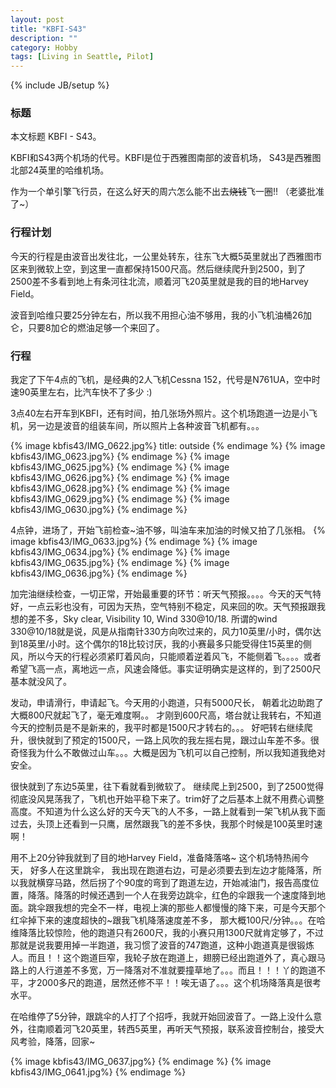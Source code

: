 ```yaml
---
layout: post
title: "KBFI-S43"
description: ""
category: Hobby
tags: [Living in Seattle, Pilot]
---
```

{% include JB/setup %}

### 标题
本文标题 KBFI - S43。

KBFI和S43两个机场的代号。KBFI是位于西雅图南部的波音机场， S43是西雅图北部24英里的哈维机场。

作为一个单引擎飞行员，在这么好天的周六怎么能不出去<strike>烧钱</strike>飞一圈!! （老婆批准了~）

### 行程计划
今天的行程是由波音出发往北，一公里处转东，往东飞大概5英里就出了西雅图市区来到微软上空，到这里一直都保持1500尺高。然后继续爬升到2500，到了2500差不多看到地上有条河往北流，顺着河飞20英里就是我的目的地Harvey Field。

波音到哈维只要25分钟左右，所以我不用担心油不够用，我的小飞机油桶26加仑，只要8加仑的燃油足够一个来回了。


### 行程
我定了下午4点的飞机，是经典的2人飞机Cessna 152，代号是N761UA，空中时速90英里左右，比汽车快不了多少 :)

3点40左右开车到KBFI，还有时间，拍几张场外照片。这个机场跑道一边是小飞机，另一边是波音的组装车间，所以照片上各种波音飞机都有。。。

{% image kbfis43/IMG_0622.jpg%}
	title: outside
{% endimage %}
{% image kbfis43/IMG_0623.jpg%} {% endimage %}
{% image kbfis43/IMG_0625.jpg%} {% endimage %}
{% image kbfis43/IMG_0626.jpg%} {% endimage %}
{% image kbfis43/IMG_0628.jpg%} {% endimage %}
{% image kbfis43/IMG_0629.jpg%} {% endimage %}
{% image kbfis43/IMG_0630.jpg%} {% endimage %}

4点钟，进场了，开始飞前检查~油不够，叫油车来加油的时候又拍了几张相。
{% image kbfis43/IMG_0633.jpg%} {% endimage %}
{% image kbfis43/IMG_0634.jpg%} {% endimage %}
{% image kbfis43/IMG_0635.jpg%} {% endimage %}
{% image kbfis43/IMG_0636.jpg%} {% endimage %}

加完油继续检查，一切正常，开始最重要的环节：听天气预报。。。。今天的天气特好，一点云彩也没有，可因为天热，空气特别不稳定，风来回的吹。天气预报跟我想的差不多，Sky clear, Visibility 10, Wind 330@10/18.
所谓的wind 330@10/18就是说，风是从指南针330方向吹过来的，风力10英里/小时，偶尔达到18英里/小时。这个偶尔的18比较讨厌，我的小赛最多只能受得住15英里的侧风，所以今天的行程必须紧盯着风向，只能顺着逆着风飞，不能侧着飞。。。。或者希望飞高一点，离地远一点，风速会降低。事实证明确实是这样的，到了2500尺基本就没风了。

发动，申请滑行，申请起飞。今天用的小跑道，只有5000尺长， 朝着北边助跑了大概800尺就起飞了，毫无难度啊。。
才刚到600尺高，塔台就让我转右，不知道今天的控制员是不是新来的，我平时都是1500尺才转右的。。。 好吧转右继续爬升，很快就到了预定的1500尺，一路上风吹的我左摇右晃，跟过山车差不多。很奇怪我为什么不敢做过山车。。。大概是因为飞机可以自己控制，所以我知道我绝对安全。

很快就到了东边5英里，往下看就看到微软了。 继续爬上到2500，到了2500觉得彻底没风晃荡我了，飞机也开始平稳下来了。trim好了之后基本上就不用费心调整高度。不知道为什么这么好的天今天飞的人不多，一路上就看到一架飞机从我下面过去，头顶上还看到一只鹰，居然跟我飞的差不多快，我那个时候是100英里时速啊！

用不上20分钟我就到了目的地Harvey Field，准备降落咯~ 这个机场特热闹今天， 好多人在这里跳伞， 我出现在跑道右边，可是必须要去到左边才能降落，所以我就横穿马路，然后拐了个90度的弯到了跑道左边，开始减油门，报告高度位置，降落。降落的时候还遇到一个人在我旁边跳伞，红色的伞跟我一个速度降到地面。跳伞跟我想的完全不一样，电视上演的那些人都慢慢的降下来，可是今天那个红伞掉下来的速度超快的~跟我飞机降落速度差不多， 那大概100尺/分钟。。。在哈维降落比较惊险，他的跑道只有2600尺，我的小赛只用1300尺就肯定够了，不过那就是说我要用掉一半跑道，我习惯了波音的747跑道，这种小跑道真是很锻炼人。而且！！这个跑道巨窄，我轮子放在跑道上，翅膀已经出跑道外了，真心跟马路上的人行道差不多宽，万一降落对不准就要撞草地了。。。而且！！！丫的跑道不平，才2000多尺的跑道，居然还修不平！！唉无语了。。。这个机场降落真是很考水平。

在哈维停了5分钟，跟跳伞的人打了个招呼，我就开始回波音了。一路上没什么意外，往南顺着河飞20英里，转西5英里，再听天气预报，联系波音控制台，接受大风考验，降落，回家~

{% image kbfis43/IMG_0637.jpg%} {% endimage %}
{% image kbfis43/IMG_0641.jpg%} {% endimage %}

